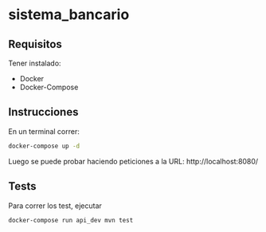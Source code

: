 # sistema_bancario

## Requisitos
Tener instalado:
- Docker
- Docker-Compose

## Instrucciones

En un terminal correr:

```bash
docker-compose up -d
```

Luego se puede probar haciendo peticiones a la URL: http://localhost:8080/

## Tests

Para correr los test, ejecutar
```bash
docker-compose run api_dev mvn test
```
